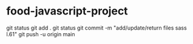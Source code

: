 # food-javascript-project
git status 
git add . 
git status 
git commit -m "add/update/return files sass l.61" 
git push -u origin main